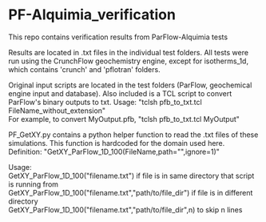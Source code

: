 # PF-Alquimia_verification
This repo contains verification results from ParFlow-Alquimia tests

Results are located in .txt files in the individual test folders. All tests were run using the CrunchFlow geochemistry engine, except for isotherms\_1d, which contains 'crunch' and 'pflotran' folders. 

Original input scripts are located in the test folders (ParFlow, geochemical engine input and database). Also included is a TCL script to convert ParFlow's binary outputs to txt. Usage: "tclsh pfb\_to\_txt.tcl FileName_without_extension"  
For example, to convert MyOutput.pfb, "tclsh pfb\_to\_txt.tcl MyOutput"    

PF\_GetXY.py contains a python helper function to read the .txt files of these simulations. This function is hardcoded for the domain used here.   Definition: "GetXY\_ParFlow\_1D\_100(FileName,path="",ignore=1)"   

Usage:  
GetXY\_ParFlow\_1D\_100("filename.txt") if file is in same directory that script is running from   
GetXY\_ParFlow\_1D\_100("filename.txt","path/to/file_dir") if file is in different directory   
GetXY\_ParFlow\_1D\_100("filename.txt","path/to/file_dir",n) to skip n lines   



